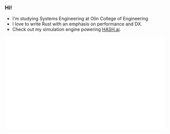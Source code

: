 ### Hi!

- I'm studying Systems Engineering at Olin College of Engineering
- I love to write Rust with an emphasis on performance and DX.
- Check out my simulation engine powering [HASH.ai](https://HASH.ai).

![overview](https://github.com/jkelleyrtp/personal-stats/blob/master/generated/overview.svg)



<!--
- Also check out my Rust-based React-alternative [Dioxus](https://github.com/jkelleyrtp/dioxus) and PaaS [Dioxus Labs](https://dioxuslabs.com)
- I designed my own modular, open source, standing desk for purchase at [HackerDesk](https://hackerdesk.com)
- Now, I'm building the future of asset tracking at [LEAF Systems](https://leaf-systems.com)
- 
**jkelleyrtp/jkelleyrtp** is a ✨ _special_ ✨ repository because its `README.md` (this file) appears on your GitHub profile.

Here are some ideas to get you started:

- 🔭 I’m currently working on ...
- 🌱 I’m currently learning ...
- 👯 I’m looking to collaborate on ...
- 🤔 I’m looking for help with ...
- 💬 Ask me about ...
- 📫 How to reach me: ...
- 😄 Pronouns: ...
- ⚡ Fun fact: ...
-->
